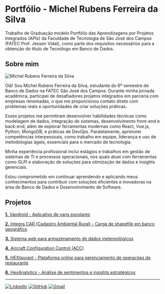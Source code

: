 # Portfólio - Michel Rubens Ferreira da Silva

Trabalho de Graduação modelo Portfólio das Aprendizagens por Projetos Integrados (APIs) da Faculdade de Tecnologia de São José dos Campos (FATEC Prof. Jessen Vidal), como parte dos requisitos necessários para a obtenção do título de Tecnólogo em Banco de Dados.

## Sobre mim

![Michel Rubens Ferreira da Silva](https://avatars.githubusercontent.com/u/61568495?v=4)

Olá! Sou Michel Rubens Ferreira da Silva, estudante do 6º semestre de Banco de Dados na FATEC São José dos Campos. Durante minha jornada acadêmica, participei de desafiadores projetos integrados em parceria com empresas renomadas, o que me proporcionou contato direto com problemas reais e oportunidades de criar soluções práticas.

Esses projetos me permitiram desenvolver habilidades técnicas como modelagem de dados, integração de sistemas, desenvolvimento front-end e back-end, além de explorar ferramentas modernas como React, Vue.js, Python, MongoDB, e práticas de DevOps. Paralelamente, aprimorei competências interpessoais, como trabalho em equipe, liderança e uso de metodologias ágeis, essenciais para o mercado de tecnologia.

Minha experiência profissional inclui estágios e trabalhos em gestão de sistemas de TI e processos operacionais, nos quais atuei com ferramentas como GLPI e elaboração de soluções para otimização de dados e insights gerenciais.

Estou comprometido em continuar aprendendo e aplicando meus conhecimentos para contribuir com soluções eficientes e inovadoras na área de Banco de Dados e Desenvolvimento de Software.

## Projetos

[**1.** Vandroid - Aplicativo de vans escolares](./assets/API1.md)

[**2.** Integra CAR (Cadastro Ambiental Rural) - Carga de shapefile em banco geográfico](./assets/API2.md)

[**3.** Sistema web para armazenamento de dados metereológicos](./assets/API3.md)

[**4.** Aircraft Configuration Control (ACC)](./assets/API4.md)

[**5.** HEXtaurant - Plataforma online para gerenciamento de operações de restaurante](./assets/API5.md)

[**6.** HexAnalytics - Análise de sentimentos e insights estratégicos](./assets/API6.md)

---

[![LinkedIn](https://skillicons.dev/icons?i=linkedin&perline=1)](https://linkedin.com/in/michelrubens)
[![GitHub](https://skillicons.dev/icons?i=github&perline=1)](https://github.com/michelrubens)
[![Gmail](https://skillicons.dev/icons?i=gmail&perline=1)](mailto:michelrube+fromgithub@gmail.com)
